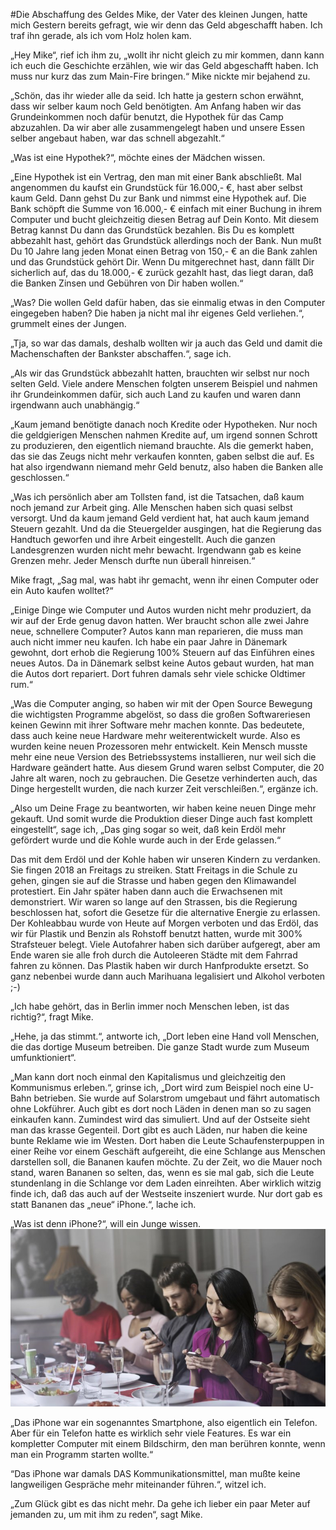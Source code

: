 #Die Abschaffung des Geldes
Mike, der Vater des kleinen Jungen, hatte mich Gestern bereits gefragt, wie wir denn das Geld abgeschafft haben. Ich traf ihn gerade, als ich vom Holz holen kam.   
  
„Hey Mike“, rief ich ihm zu, „wollt ihr nicht gleich zu mir kommen, dann kann ich euch die Geschichte erzählen, wie wir das Geld abgeschafft haben. Ich muss nur kurz das zum Main-Fire bringen.“
Mike nickte mir bejahend zu.  
  
„Schön, das ihr wieder alle da seid. Ich hatte ja gestern schon erwähnt, dass wir selber kaum noch Geld benötigten. Am Anfang haben wir das Grundeinkommen noch dafür benutzt, die Hypothek für das Camp abzuzahlen. Da wir aber alle zusammengelegt haben und unsere Essen selber angebaut haben, war das schnell abgezahlt.“  
  
„Was ist eine Hypothek?“, möchte eines der Mädchen wissen.  
  
„Eine Hypothek ist ein Vertrag, den man mit einer Bank abschließt. Mal angenommen du kaufst ein Grundstück für 16.000,- €, hast aber selbst kaum Geld. Dann gehst Du zur Bank und nimmst eine Hypothek auf. Die Bank schöpft die Summe von 16.000,- € einfach mit einer Buchung in ihrem Computer und bucht gleichzeitig diesen Betrag auf Dein Konto. Mit diesem Betrag kannst Du dann das Grundstück bezahlen. Bis Du es komplett abbezahlt hast, gehört das Grundstück allerdings noch der Bank. Nun mußt Du 10 Jahre lang jeden Monat einen Betrag von 150,- € an die Bank zahlen und das Grundstück gehört Dir. Wenn Du mitgerechnet hast, dann fällt Dir sicherlich auf, das du 18.000,- € zurück gezahlt hast, das liegt daran, daß die Banken Zinsen und Gebühren von Dir haben wollen.“  
  
„Was? Die wollen Geld dafür haben, das sie einmalig etwas in den Computer eingegeben haben? Die haben ja nicht mal ihr eigenes Geld verliehen.“, grummelt eines der Jungen.  
  
„Tja, so war das damals, deshalb wollten wir ja auch das Geld und damit die Machenschaften der Bankster abschaffen.“, sage ich.  
  
„Als wir das Grundstück abbezahlt hatten, brauchten wir selbst nur noch selten Geld. Viele andere Menschen folgten unserem Beispiel und nahmen ihr Grundeinkommen dafür, sich auch Land zu kaufen und waren dann irgendwann auch unabhängig.“  
  
„Kaum jemand benötigte danach noch Kredite oder Hypotheken. Nur noch die geldgierigen Menschen nahmen Kredite auf, um irgend sonnen Schrott zu produzieren, den eigentlich niemand brauchte. Als die gemerkt haben, das sie das Zeugs nicht mehr verkaufen konnten, gaben selbst die auf.  Es hat also irgendwann niemand mehr Geld benutz, also haben die Banken alle geschlossen.“  
  
„Was ich persönlich aber am Tollsten fand, ist die Tatsachen, daß kaum noch jemand zur Arbeit ging. Alle Menschen haben sich quasi selbst versorgt. Und da kaum jemand Geld verdient hat, hat auch kaum jemand Steuern gezahlt. Und da die Steuergelder ausgingen, hat die Regierung das Handtuch geworfen und ihre Arbeit eingestellt. Auch die ganzen Landesgrenzen wurden nicht mehr bewacht. Irgendwann gab es keine Grenzen mehr. Jeder Mensch durfte nun überall hinreisen.“  
  
Mike fragt, „Sag mal, was habt ihr gemacht, wenn ihr einen Computer oder ein Auto kaufen wolltet?“  
  
„Einige Dinge wie Computer und Autos wurden nicht mehr produziert, da wir auf der Erde genug davon hatten. Wer braucht schon alle zwei Jahre neue, schnellere Computer? Autos kann man reparieren, die muss man auch nicht immer neu kaufen. Ich habe ein paar Jahre in Dänemark gewohnt, dort erhob die Regierung 100% Steuern auf das Einführen eines neues Autos. Da in Dänemark selbst keine Autos gebaut wurden, hat man die Autos dort repariert. Dort fuhren damals sehr viele schicke Oldtimer rum.“  
  
„Was die Computer anging, so haben wir mit der Open Source Bewegung die wichtigsten Programme abgelöst, so dass die großen Softwareriesen keinen Gewinn mit ihrer Software mehr machen konnte. Das bedeutete, dass auch keine neue Hardware mehr weiterentwickelt wurde. Also es wurden keine neuen Prozessoren mehr entwickelt. Kein Mensch musste mehr eine neue Version des Betriebssystems installieren, nur weil sich die Hardware geändert hatte. Aus diesem Grund waren selbst Computer, die 20 Jahre alt waren, noch zu gebrauchen. Die Gesetze verhinderten auch, das Dinge hergestellt wurden, die nach kurzer Zeit verschleißen.“, ergänze ich.  
  
„Also um Deine Frage zu beantworten, wir haben keine neuen Dinge mehr gekauft. Und somit wurde die Produktion dieser Dinge auch fast komplett eingestellt“, sage ich, „Das ging sogar so weit, daß kein Erdöl mehr gefördert wurde und die Kohle wurde auch in der Erde gelassen.“  
  
Das mit dem Erdöl und der Kohle haben wir unseren Kindern zu verdanken. Sie fingen 2018 an Freitags zu streiken. Statt Freitags in die Schule zu gehen, gingen sie auf die Strasse und haben gegen den Klimawandel protestiert. Ein Jahr später haben dann auch die Erwachsenen mit demonstriert. Wir waren so lange auf den Strassen, bis die Regierung beschlossen hat, sofort die Gesetze für die alternative Energie zu erlassen. Der Kohleabbau wurde von Heute auf Morgen verboten und das Erdöl, das wir für Plastik und Benzin als Rohstoff benutzt hatten, wurde mit 300% Strafsteuer belegt. Viele Autofahrer haben sich darüber aufgeregt, aber am Ende waren sie alle froh durch die Autoleeren Städte mit dem Fahrrad fahren zu können. Das Plastik haben wir durch Hanfprodukte ersetzt. So ganz nebenbei wurde dann auch Marihuana legalisiert und Alkohol verboten ;-)    
  
„Ich habe gehört, das in Berlin immer noch Menschen leben, ist das richtig?“, fragt Mike.  
  
„Hehe, ja das stimmt.“, antworte ich, „Dort leben eine Hand voll Menschen, die das dortige Museum betreiben. Die ganze Stadt wurde zum Museum umfunktioniert“.  
  
„Man kann dort noch einmal den Kapitalismus und gleichzeitig den Kommunismus erleben.“, grinse ich, „Dort wird zum Beispiel noch eine U-Bahn betrieben. Sie wurde auf Solarstrom umgebaut und fährt automatisch ohne Lokführer. Auch gibt es dort noch Läden in denen man so zu sagen einkaufen kann. Zumindest wird das simuliert. Und auf der Ostseite sieht man das krasse Gegenteil. Dort gibt es auch Läden, nur haben die keine bunte Reklame wie im Westen. Dort haben die Leute Schaufensterpuppen in einer Reihe vor einem Geschäft aufgereiht, die eine Schlange aus Menschen darstellen soll, die Bananen kaufen möchte. Zu der Zeit, wo die Mauer noch stand, waren Bananen so selten, das, wenn es sie mal gab, sich die Leute stundenlang in die Schlange vor dem Laden einreihten. Aber wirklich witzig finde ich, daß das auch auf der Westseite inszeniert wurde. Nur dort gab es statt Bananen das „neue“ iPhone.“, lache ich.  
  
„Was ist denn iPhone?“, will ein Junge wissen.  
![iphone](../images/iphone.jpg)  

„Das iPhone war ein sogenanntes Smartphone, also eigentlich ein Telefon. Aber für ein Telefon hatte es wirklich sehr viele Features. Es war ein kompletter Computer mit einem Bildschirm, den man berühren konnte, wenn man ein Programm starten wollte.“  

“Das iPhone war damals DAS Kommunikationsmittel, man mußte keine langweiligen Gespräche mehr miteinander führen.“, witzel ich.  
  
„Zum Glück gibt es das nicht mehr. Da gehe ich lieber ein paar Meter auf jemanden zu, um mit ihm zu reden“, sagt Mike.
